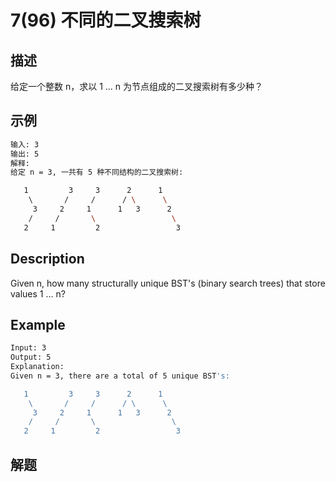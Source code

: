 # 7(96) 不同的二叉搜索树
## 描述
给定一个整数 n，求以 1 ... n 为节点组成的二叉搜索树有多少种？
## 示例
```bash
输入: 3
输出: 5
解释:
给定 n = 3, 一共有 5 种不同结构的二叉搜索树:

   1         3     3      2      1
    \       /     /      / \      \
     3     2     1      1   3      2
    /     /       \                 \
   2     1         2                 3

``` 

## Description
Given n, how many structurally unique BST's (binary search trees) that store values 1 ... n?

## Example

```bash
Input: 3
Output: 5
Explanation:
Given n = 3, there are a total of 5 unique BST's:

   1         3     3      2      1
    \       /     /      / \      \
     3     2     1      1   3      2
    /     /       \                 \
   2     1         2                 3

```
## 解题

```bash

```
